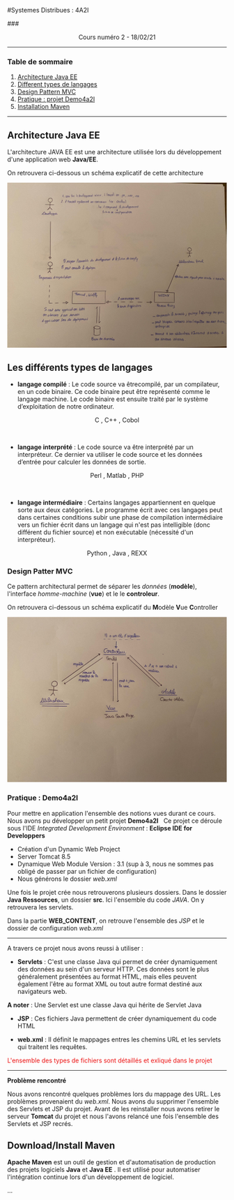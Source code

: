 #Systemes Distribues : 4A2I

###<center>Cours numéro 2 - 18/02/21</center>

------------------------

### Table de sommaire 
1. [Architecture Java EE](#AJEE)
2. [Different types de langages](#langages)
3. [Design Pattern MVC](#MVC)
4. [Pratique : projet Demo4a2I](#Demo4a2I)
5. [Installation Maven](#Maven)


------------------------

## Architecture Java EE <a name="AJEE"></a>
L'architecture JAVA EE est une architecture utilisée lors du développement d'une application web **Java/EE**.

On retrouvera ci-dessous un schéma explicatif de cette architecture

![TEST](https://github.com/Paul-Edgar/Systemes_Distribues_4A2I/blob/main/images/Architecture_JavaEE.jpg)

## Les différents types de langages <a name="langages"></a>
- **langage compilé** : Le code source va êtrecompilé, par un compilateur, en un code binaire. Ce code binaire peut être représenté comme le langage machine. Le code binaire est ensuite traité par le système d’exploitation de notre ordinateur.
 
<center> C , C++ , Cobol </center>

&nbsp;
- **langage interprété** : Le code source va être interprété par un interpréteur. Ce dernier va utiliser le code source et les données d’entrée pour calculer les données de sortie.

<center> Perl , Matlab  , PHP </center>

&nbsp;
- **langage intermédiaire** : Certains langages appartiennent en quelque sorte aux deux catégories. Le programme écrit avec ces langages peut dans certaines conditions subir une phase de compilation intermédiaire vers un fichier écrit dans un langage qui n'est pas intelligible (donc différent du fichier source) et non exécutable (nécessité d'un interpréteur).

<center> Python , Java , REXX </center>


### Design Patter MVC<a name="MVC"></a>
Ce pattern architectural permet de séparer les _données_ (**modèle**), l'interface _homme-machine_ (**vue**) et le le **controleur**.

On retrouvera ci-dessous un schéma explicatif du **M**odèle **V**ue **C**ontroller

![Design Patter MVC](https://github.com/Paul-Edgar/Systemes_Distribues_4A2I/blob/main/images/MCV.jpg)

### Pratique : Demo4a2I<a name="Demo4a2I"></a>

Pour mettre en application l'ensemble des notions vues durant ce cours. Nous avons pu développer un petit projet **Demo4a2I**
&nbsp;
Ce projet ce déroule sous l'IDE _Integrated Development Environment_ : **Eclipse IDE for Developpers**
&nbsp;
 * Création d'un Dynamic Web Project
 * Server Tomcat 8.5
 * Dynamique Web Module Version : 3.1 (sup à 3, nous ne sommes pas obligé de passer par un fichier de configuration)
 * Nous générons le dossier _web.xml_
 
Une fois le projet crée nous retrouverons plusieurs dossiers.
Dans le dossier **Java Ressources**, un dossier **src**. Ici l'ensemble du code _JAVA_. On y retrouvera les servlets.

Dans la partie **WEB_CONTENT**, on retrouve l'ensemble des _JSP_ et le dossier de configuration _web.xml_

----------------

A travers ce projet nous avons reussi à utiliser :
&nbsp;
 * **Servlets** : C'est une classe Java qui permet de créer dynamiquement des données au sein d'un serveur HTTP. Ces données sont le plus généralement présentées au format HTML, mais elles peuvent également l'être au format XML ou tout autre format destiné aux navigateurs web.

 **A noter** : Une Servlet est une classe Java qui hérite de Servlet Java

 * **JSP** : Ces fichiers Java  permettent de créer dynamiquement du code HTML

 * **web.xml** : Il définit le mappages entres les chemins URL et les servlets  qui traitent les requêtes.

  <span style="color: #ED1414 ">L'ensemble des types de fichiers sont détaillés et exliqué dans le projet</span>  

--------

**Problème rencontré**

Nous avons rencontré quelques problèmes lors du mappage des URL. Les problèmes provenaient du _web.xml_. Nous avons du supprimer l'ensemble des Servlets et JSP du projet.
Avant de les reinstaller nous avons retirer le serveur **Tomcat** du projet et nous l'avons relancé une fois l'ensemble des Servlets et JSP recrés.


## Download/Install Maven <a name="Maven"></a>
**Apache Maven** est un outil de gestion et d'automatisation de production des projets logiciels **Java**  et **Java EE** . Il est utilisé pour automatiser l'intégration continue lors d'un développement de logiciel. 

...
 




